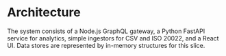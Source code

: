 # Architecture

The system consists of a Node.js GraphQL gateway, a Python FastAPI service for analytics, simple ingestors for CSV and ISO 20022, and a React UI. Data stores are represented by in-memory structures for this slice.
